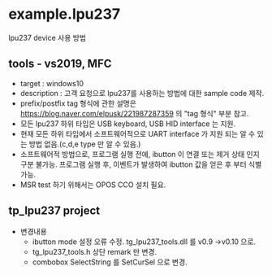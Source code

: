 # example.lpu237
lpu237 device 사용 방법

## tools - vs2019, MFC
- target : windows10
- description : 고객 요청으로 lpu237를 사용하는 방법에 대한 sample code 제작.
- prefix/postfix tag 형식에 관한 설명은 https://blog.naver.com/elpusk/221987287359  의 "tag 형식" 부분 참고.
- 모든 lpu237 하위 타입은 USB keyboard, USB HID interface 는 지원.
- 현재 모든 하위 타입에서 소프트웨어적으로 UART interface 가 지원 되는 알 수 있는 방법 없음.(c,d,e type 만 알 수 있음.)
- 소프트웨어적 방법으로, 프로그램 실행 전에, ibutton 이 연결 또는 제거 상태 인지 구분 불가능. 프로그램 실행 후, 이벤트가 발생하여 ibutton 값을 얻은 후 부터 식별 가능. 
- MSR test 하기 위해서는 OPOS CCO 설치 필요.


## tp_lpu237 project
- 변경내용
  - ibutton mode 설정 오류 수정. tg_lpu237_tools.dll 를 v0.9 ->v0.10 으로.
  - tg_lpu237_tools.h 상단 remark 만 변경.
  - combobox SelectString 를  SetCurSel 으로 변경.
